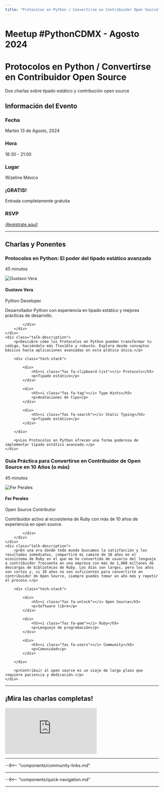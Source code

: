 ```yaml
---
title: "Protocolos en Python / Convertirse en Contribuidor Open Source"
---
```


# Meetup #PythonCDMX <i class="fab fa-python"></i> - Agosto 2024

<div class="meetup-hero">
    <h1>Protocolos en Python / Convertirse en Contribuidor Open Source</h1>
    <p class="meetup-subtitle">Dos charlas sobre tipado estático y contribución open source</p>
</div>

## Información del Evento

<div class="event-details">
    <div class="detail-card date-card">
        <h3><i class="fas fa-calendar-alt"></i> Fecha</h3>
        <p>Martes 13 de Agosto, 2024</p>
    </div>
    <div class="detail-card time-card">
        <h3><i class="fas fa-clock"></i> Hora</h3>
        <p>18:30 - 21:00</p>
    </div>
    <div class="detail-card location-card">
        <h3><i class="fas fa-map-marker-alt"></i> Lugar</h3>
        <p>Wizeline México</p>
    </div>
    <div class="detail-card free-card">
        <h3><i class="fas fa-gift"></i> ¡GRATIS!</h3>
        <p>Entrada completamente gratuita</p>
    </div>
    <div class="detail-card rsvp-card">
        <h3><i class="fas fa-ticket-alt"></i> RSVP</h3>
        <p><a href="https://www.meetup.com/python-mexico/">¡Regístrate aquí!</a></p>
    </div>
</div>

---

## Charlas y Ponentes


<div class="talk-section">
    <div class="talk-header">
        <h3><i class="fas fa-rocket"></i> Protocolos en Python: El poder del tipado estático avanzado</h3>
        <p><i class="fas fa-stopwatch"></i> 45 minutos</p>
    </div>
    <div class="speaker-section">
        <div class="speaker-photo">
            <img src="/../../images/ponentes/ponentePythonCDMX.jpg" alt="Gustavo Vera">
        </div>
        <div class="speaker-info">
            <h4>Gustavo Vera</h4>
            <p>Python Developer</p>
            <p>Desarrollador Python con experiencia en tipado estático y mejores prácticas de desarrollo.</p>
            <div class="speaker-links">



            </div>
        </div>
    </div>
    <div class="talk-description">
        <p>Descubre cómo los Protocolos en Python pueden transformar tu código, haciéndolo más flexible y robusto. Explora desde conceptos básicos hasta aplicaciones avanzadas en esta plática única.</p>

        <div class="tech-stack">

            <div>
                <h5><i class="fas fa-clipboard-list"></i> Protocols</h5>
                <p>Tipado estático</p>
            </div>

            <div>
                <h5><i class="fas fa-tag"></i> Type Hints</h5>
                <p>Anotaciones de tipo</p>
            </div>

            <div>
                <h5><i class="fas fa-search"></i> Static Typing</h5>
                <p>Tipado estático</p>
            </div>

        </div>

        <p>Los Protocolos en Python ofrecen una forma poderosa de implementar tipado estático avanzado.</p>
    </div>
</div>

<div class="talk-section">
    <div class="talk-header">
        <h3><i class="fas fa-rocket"></i> Guía Práctica para Convertirse en Contribuidor de Open Source en 10 Años (o más)</h3>
        <p><i class="fas fa-stopwatch"></i> 45 minutos</p>
    </div>
    <div class="speaker-section">
        <div class="speaker-photo">
            <img src="/../../images/ponentes/ponentePythonCDMX.jpg" alt="Fer Perales">
        </div>
        <div class="speaker-info">
            <h4>Fer Perales</h4>
            <p>Open Source Contributor</p>
            <p>Contribuidor activo al ecosistema de Ruby con más de 10 años de experiencia en open source.</p>
            <div class="speaker-links">



            </div>
        </div>
    </div>
    <div class="talk-description">
        <p>En una era donde todo mundo buscamos la satisfacción y los resultados inmediatos, compartiré mi camino de 10 años en el ecosistema de Ruby en el que me he convertido de usuario del lenguaje a contribuidor frecuente en una empresa con más de 1,000 millones de descargas de bibliotecas de Ruby. Los días son largos, pero los años son cortos y, si 10 años no son suficientes para convertirte en contribuidor de Open Source, siempre puedes tomar un año más y repetir el proceso.</p>

        <div class="tech-stack">

            <div>
                <h5><i class="fas fa-unlock"></i> Open Source</h5>
                <p>Software libre</p>
            </div>

            <div>
                <h5><i class="fas fa-gem"></i> Ruby</h5>
                <p>Lenguaje de programación</p>
            </div>

            <div>
                <h5><i class="fas fa-users"></i> Community</h5>
                <p>Comunidad</p>
            </div>

        </div>

        <p>Contribuir al open source es un viaje de largo plazo que requiere paciencia y dedicación.</p>
    </div>
</div>


---


## ¡Mira las charlas completas!
<div class="video-section">
    <div class="video-container">
        <div class="video-wrapper">
            <iframe
                src="https://www.youtube.com/embed/97NmGheUxmE"
                title="Meetup PythonCDMX Agosto 2024"
                frameborder="0"
                allow="accelerometer; autoplay; clipboard-write; encrypted-media; gyroscope; picture-in-picture; web-share"
                allowfullscreen>
            ></iframe>
        </div>
    </div>
</div>

---

--8<-- "components/community-links.md"

---

--8<-- "components/quick-navigation.md"

---
